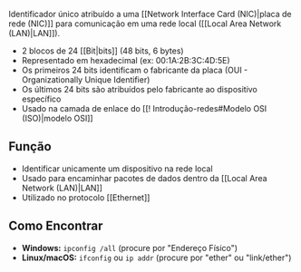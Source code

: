 Identificador único atribuído a uma [[Network Interface Card (NIC)|placa de rede (NIC)]] para comunicação em uma rede local ([[Local Area Network (LAN)|LAN]]).
* 2 blocos de 24 [[Bit|bits]] (48 bits, 6 bytes)
* Representado em hexadecimal (ex: 00:1A:2B:3C:4D:5E)
* Os primeiros 24 bits identificam o fabricante da placa (OUI - Organizationally Unique Identifier)
* Os últimos 24 bits são atribuídos pelo fabricante ao dispositivo específico
* Usado na camada de enlace do [[! Introdução-redes#Modelo OSI (ISO)|modelo OSI]]
## Função
* Identificar unicamente um dispositivo na rede local
* Usado para encaminhar pacotes de dados dentro da [[Local Area Network (LAN)|LAN]]
* Utilizado no protocolo [[Ethernet]]
## Como Encontrar
* **Windows:** `ipconfig /all` (procure por "Endereço Físico")
* **Linux/macOS:** `ifconfig` ou `ip addr` (procure por "ether" ou "link/ether")